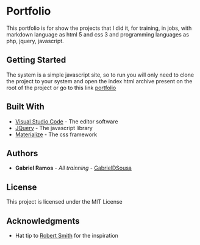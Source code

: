 # Portfolio

This portfolio is for show the projects that I did it, for training, in jobs, with markdown language as html 5 and css 3 and programming languages as php, jquery, javascript.

## Getting Started

The system is a simple javascript site, so to run you will only need to clone the project to your system and open the index html archive present on the root of the project or go to this link [portfolio](https://gabrieldsousa.github.io/Portfolio/)

## Built With

* [Visual Studio Code](http://www.dropwizard.io/1.0.2/docs/) - The editor software
* [JQuery](http://www.dropwizard.io/1.0.2/docs/) - The javascript library
* [Materialize](http://www.dropwizard.io/1.0.2/docs/) - The css framework

## Authors

* **Gabriel Ramos** - *All trainning* - [GabrielDSousa](https://github.com/GabrielDSousa)

## License

This project is licensed under the MIT License

## Acknowledgments

* Hat tip to [Robert Smith](https://rscard.px-lab.com/startuper/) for the inspiration
